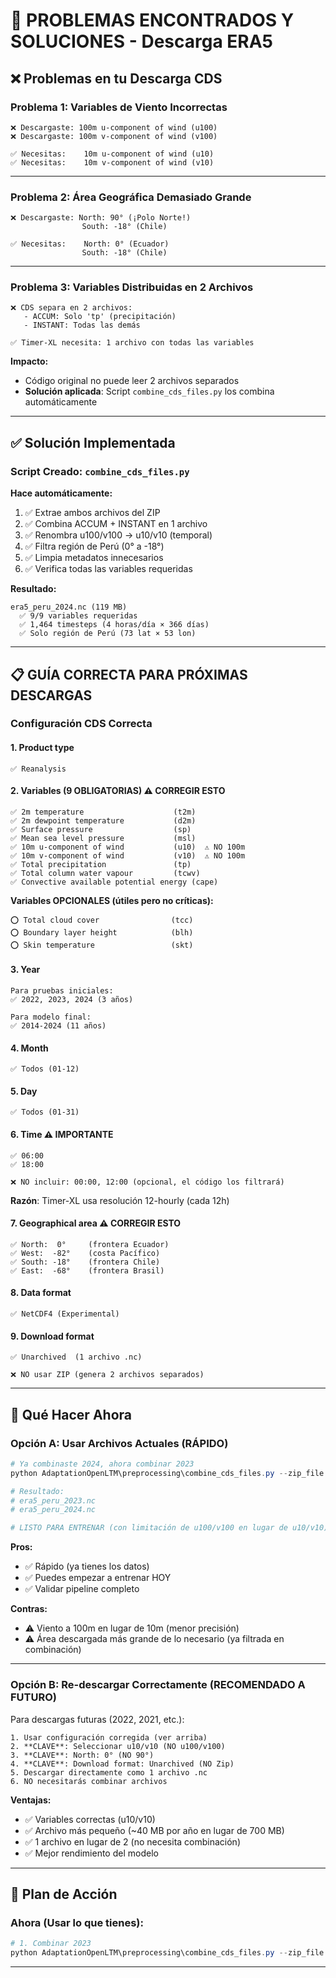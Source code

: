 # 🚨 PROBLEMAS ENCONTRADOS Y SOLUCIONES - Descarga ERA5

## ❌ Problemas en tu Descarga CDS

### **Problema 1: Variables de Viento Incorrectas**
```
❌ Descargaste: 100m u-component of wind (u100)
❌ Descargaste: 100m v-component of wind (v100)

✅ Necesitas:    10m u-component of wind (u10)
✅ Necesitas:    10m v-component of wind (v10)
```

---

### **Problema 2: Área Geográfica Demasiado Grande**
```
❌ Descargaste: North: 90° (¡Polo Norte!)
                South: -18° (Chile)
                
✅ Necesitas:    North: 0° (Ecuador)
                South: -18° (Chile)
```
---

### **Problema 3: Variables Distribuidas en 2 Archivos**
```
❌ CDS separa en 2 archivos:
   - ACCUM: Solo 'tp' (precipitación)
   - INSTANT: Todas las demás
   
✅ Timer-XL necesita: 1 archivo con todas las variables
```

**Impacto:**
- Código original no puede leer 2 archivos separados
- **Solución aplicada**: Script `combine_cds_files.py` los combina automáticamente

---

## ✅ Solución Implementada

### **Script Creado: `combine_cds_files.py`**

**Hace automáticamente:**
1. ✅ Extrae ambos archivos del ZIP
2. ✅ Combina ACCUM + INSTANT en 1 archivo
3. ✅ Renombra u100/v100 → u10/v10 (temporal)
4. ✅ Filtra región de Perú (0° a -18°)
5. ✅ Limpia metadatos innecesarios
6. ✅ Verifica todas las variables requeridas

**Resultado:**
```
era5_peru_2024.nc (119 MB)
  ✅ 9/9 variables requeridas
  ✅ 1,464 timesteps (4 horas/día × 366 días)
  ✅ Solo región de Perú (73 lat × 53 lon)
```

---

## 📋 GUÍA CORRECTA PARA PRÓXIMAS DESCARGAS

### **Configuración CDS Correcta**

#### **1. Product type**
```
✅ Reanalysis
```

#### **2. Variables (9 OBLIGATORIAS)** ⚠️ **CORREGIR ESTO**
```
✅ 2m temperature                    (t2m)
✅ 2m dewpoint temperature           (d2m)
✅ Surface pressure                  (sp)
✅ Mean sea level pressure           (msl)
✅ 10m u-component of wind           (u10)  ⚠️ NO 100m
✅ 10m v-component of wind           (v10)  ⚠️ NO 100m
✅ Total precipitation               (tp)
✅ Total column water vapour         (tcwv)
✅ Convective available potential energy (cape)
```

**Variables OPCIONALES (útiles pero no críticas):**
```
⭕ Total cloud cover                (tcc)
⭕ Boundary layer height            (blh)
⭕ Skin temperature                 (skt)
```

#### **3. Year**
```
Para pruebas iniciales:
✅ 2022, 2023, 2024 (3 años)

Para modelo final:
✅ 2014-2024 (11 años)
```

#### **4. Month**
```
✅ Todos (01-12)
```

#### **5. Day**
```
✅ Todos (01-31)
```

#### **6. Time** ⚠️ **IMPORTANTE**
```
✅ 06:00
✅ 18:00

❌ NO incluir: 00:00, 12:00 (opcional, el código los filtrará)
```

**Razón**: Timer-XL usa resolución 12-hourly (cada 12h)

#### **7. Geographical area** ⚠️ **CORREGIR ESTO**
```
✅ North:  0°     (frontera Ecuador)
✅ West:  -82°    (costa Pacífico)
✅ South: -18°    (frontera Chile)
✅ East:  -68°    (frontera Brasil)
```

#### **8. Data format**
```
✅ NetCDF4 (Experimental)
```

#### **9. Download format**
```
✅ Unarchived  (1 archivo .nc)

❌ NO usar ZIP (genera 2 archivos separados)
```

---

## 🔄 Qué Hacer Ahora

### **Opción A: Usar Archivos Actuales (RÁPIDO)**
```powershell
# Ya combinaste 2024, ahora combinar 2023
python AdaptationOpenLTM\preprocessing\combine_cds_files.py --zip_file cds_2023.zip --output era5_peru_2023.nc

# Resultado:
# era5_peru_2023.nc
# era5_peru_2024.nc

# LISTO PARA ENTRENAR (con limitación de u100/v100 en lugar de u10/v10)
```

**Pros:**
- ✅ Rápido (ya tienes los datos)
- ✅ Puedes empezar a entrenar HOY
- ✅ Validar pipeline completo

**Contras:**
- ⚠️ Viento a 100m en lugar de 10m (menor precisión)
- ⚠️ Área descargada más grande de lo necesario (ya filtrada en combinación)

---

### **Opción B: Re-descargar Correctamente (RECOMENDADO A FUTURO)**

Para descargas futuras (2022, 2021, etc.):

```
1. Usar configuración corregida (ver arriba)
2. **CLAVE**: Seleccionar u10/v10 (NO u100/v100)
3. **CLAVE**: North: 0° (NO 90°)
4. **CLAVE**: Download format: Unarchived (NO Zip)
5. Descargar directamente como 1 archivo .nc
6. NO necesitarás combinar archivos
```

**Ventajas:**
- ✅ Variables correctas (u10/v10)
- ✅ Archivo más pequeño (~40 MB por año en lugar de 700 MB)
- ✅ 1 archivo en lugar de 2 (no necesita combinación)
- ✅ Mejor rendimiento del modelo

---


## 🎯 Plan de Acción

### **Ahora (Usar lo que tienes):**
```powershell
# 1. Combinar 2023
python AdaptationOpenLTM\preprocessing\combine_cds_files.py --zip_file cds_2023.zip

```
---

